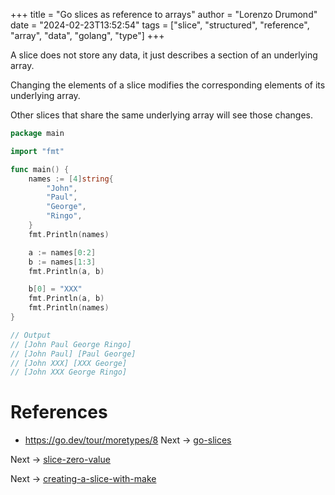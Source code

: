+++
title = "Go slices as reference to arrays"
author = "Lorenzo Drumond"
date = "2024-02-23T13:52:54"
tags = ["slice",  "structured",  "reference",  "array",  "data",  "golang",  "type"]
+++


A slice does not store any data, it just describes a section of an underlying array.

Changing the elements of a slice modifies the corresponding elements of its underlying array.

Other slices that share the same underlying array will see those changes.

```go
package main

import "fmt"

func main() {
	names := [4]string{
		"John",
		"Paul",
		"George",
		"Ringo",
	}
	fmt.Println(names)

	a := names[0:2]
	b := names[1:3]
	fmt.Println(a, b)

	b[0] = "XXX"
	fmt.Println(a, b)
	fmt.Println(names)
}

// Output
// [John Paul George Ringo]
// [John Paul] [Paul George]
// [John XXX] [XXX George]
// [John XXX George Ringo]
```

# References
- https://go.dev/tour/moretypes/8
Next -> [go-slices](/wiki/go-slices/)

Next -> [slice-zero-value](/wiki/slice-zero-value/)

Next -> [creating-a-slice-with-make](/wiki/creating-a-slice-with-make/)
